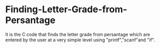 # Finding-Letter-Grade-from-Persantage
It is the C code that finds the letter grade from persantage which are entered by the user at a very simple level using "printf","scanf"and "if".
